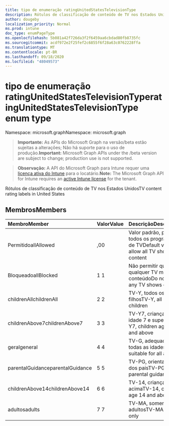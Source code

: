 ```yaml
---
title: tipo de enumeração ratingUnitedStatesTelevisionType
description: Rótulos de classificação de conteúdo de TV nos Estados Unidos
author: dougeby
localization_priority: Normal
ms.prod: intune
doc_type: enumPageType
ms.openlocfilehash: 5b081a42f726da3f2f6459aa6cbdad80fb8735fc
ms.sourcegitcommit: acdf972e2f25fef2c6855f6f28a63c0762228ffa
ms.translationtype: MT
ms.contentlocale: pt-BR
ms.lasthandoff: 09/18/2020
ms.locfileid: "48049573"
---
```

# <a name="ratingunitedstatestelevisiontype-enum-type"></a><span data-ttu-id="e82e9-103">tipo de enumeração ratingUnitedStatesTelevisionType</span><span class="sxs-lookup"><span data-stu-id="e82e9-103">ratingUnitedStatesTelevisionType enum type</span></span>

<span data-ttu-id="e82e9-104">Namespace: microsoft.graph</span><span class="sxs-lookup"><span data-stu-id="e82e9-104">Namespace: microsoft.graph</span></span>

> <span data-ttu-id="e82e9-105">**Importante:** As APIs do Microsoft Graph na versão/beta estão sujeitas a alterações; Não há suporte para o uso de produção.</span><span class="sxs-lookup"><span data-stu-id="e82e9-105">**Important:** Microsoft Graph APIs under the /beta version are subject to change; production use is not supported.</span></span>

> <span data-ttu-id="e82e9-106">**Observação:** A API do Microsoft Graph para Intune requer uma [licença ativa do Intune](https://go.microsoft.com/fwlink/?linkid=839381) para o locatário.</span><span class="sxs-lookup"><span data-stu-id="e82e9-106">**Note:** The Microsoft Graph API for Intune requires an [active Intune license](https://go.microsoft.com/fwlink/?linkid=839381) for the tenant.</span></span>

<span data-ttu-id="e82e9-107">Rótulos de classificação de conteúdo de TV nos Estados Unidos</span><span class="sxs-lookup"><span data-stu-id="e82e9-107">TV content rating labels in United States</span></span>

## <a name="members"></a><span data-ttu-id="e82e9-108">Membros</span><span class="sxs-lookup"><span data-stu-id="e82e9-108">Members</span></span>
|<span data-ttu-id="e82e9-109">Membro</span><span class="sxs-lookup"><span data-stu-id="e82e9-109">Member</span></span>|<span data-ttu-id="e82e9-110">Valor</span><span class="sxs-lookup"><span data-stu-id="e82e9-110">Value</span></span>|<span data-ttu-id="e82e9-111">Descrição</span><span class="sxs-lookup"><span data-stu-id="e82e9-111">Description</span></span>|
|:---|:---|:---|
|<span data-ttu-id="e82e9-112">Permitido</span><span class="sxs-lookup"><span data-stu-id="e82e9-112">allAllowed</span></span>|<span data-ttu-id="e82e9-113">,0</span><span class="sxs-lookup"><span data-stu-id="e82e9-113">0</span></span>|<span data-ttu-id="e82e9-114">Valor padrão, permitir todos os programas de TV</span><span class="sxs-lookup"><span data-stu-id="e82e9-114">Default value, allow all TV shows content</span></span>|
|<span data-ttu-id="e82e9-115">Bloqueado</span><span class="sxs-lookup"><span data-stu-id="e82e9-115">allBlocked</span></span>|<span data-ttu-id="e82e9-116">1 </span><span class="sxs-lookup"><span data-stu-id="e82e9-116">1</span></span>|<span data-ttu-id="e82e9-117">Não permitir que qualquer TV mostre conteúdo</span><span class="sxs-lookup"><span data-stu-id="e82e9-117">Do not allow any TV shows content</span></span>|
|<span data-ttu-id="e82e9-118">childrenAll</span><span class="sxs-lookup"><span data-stu-id="e82e9-118">childrenAll</span></span>|<span data-ttu-id="e82e9-119">2 </span><span class="sxs-lookup"><span data-stu-id="e82e9-119">2</span></span>|<span data-ttu-id="e82e9-120">TV-Y, todos os filhos</span><span class="sxs-lookup"><span data-stu-id="e82e9-120">TV-Y, all children</span></span>|
|<span data-ttu-id="e82e9-121">childrenAbove7</span><span class="sxs-lookup"><span data-stu-id="e82e9-121">childrenAbove7</span></span>|<span data-ttu-id="e82e9-122">3 </span><span class="sxs-lookup"><span data-stu-id="e82e9-122">3</span></span>|<span data-ttu-id="e82e9-123">TV-Y7, crianças da idade 7 e superior</span><span class="sxs-lookup"><span data-stu-id="e82e9-123">TV-Y7, children age 7 and above</span></span>|
|<span data-ttu-id="e82e9-124">geral</span><span class="sxs-lookup"><span data-stu-id="e82e9-124">general</span></span>|<span data-ttu-id="e82e9-125">4 </span><span class="sxs-lookup"><span data-stu-id="e82e9-125">4</span></span>|<span data-ttu-id="e82e9-126">TV-G, adequada para todas as idades</span><span class="sxs-lookup"><span data-stu-id="e82e9-126">TV-G, suitable for all ages</span></span>|
|<span data-ttu-id="e82e9-127">parentalGuidance</span><span class="sxs-lookup"><span data-stu-id="e82e9-127">parentalGuidance</span></span>|<span data-ttu-id="e82e9-128">5 </span><span class="sxs-lookup"><span data-stu-id="e82e9-128">5</span></span>|<span data-ttu-id="e82e9-129">TV-PG, orientação dos pais</span><span class="sxs-lookup"><span data-stu-id="e82e9-129">TV-PG, parental guidance</span></span>|
|<span data-ttu-id="e82e9-130">childrenAbove14</span><span class="sxs-lookup"><span data-stu-id="e82e9-130">childrenAbove14</span></span>|<span data-ttu-id="e82e9-131">6 </span><span class="sxs-lookup"><span data-stu-id="e82e9-131">6</span></span>|<span data-ttu-id="e82e9-132">TV-14, crianças 14 e acima</span><span class="sxs-lookup"><span data-stu-id="e82e9-132">TV-14, children age 14 and above</span></span>|
|<span data-ttu-id="e82e9-133">adultos</span><span class="sxs-lookup"><span data-stu-id="e82e9-133">adults</span></span>|<span data-ttu-id="e82e9-134">7 </span><span class="sxs-lookup"><span data-stu-id="e82e9-134">7</span></span>|<span data-ttu-id="e82e9-135">TV-MA, somente adultos</span><span class="sxs-lookup"><span data-stu-id="e82e9-135">TV-MA, adults only</span></span>|






